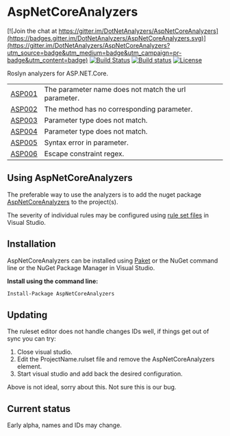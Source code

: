 # AspNetCoreAnalyzers

[![Join the chat at https://gitter.im/DotNetAnalyzers/AspNetCoreAnalyzers](https://badges.gitter.im/DotNetAnalyzers/AspNetCoreAnalyzers.svg)](https://gitter.im/DotNetAnalyzers/AspNetCoreAnalyzers?utm_source=badge&utm_medium=badge&utm_campaign=pr-badge&utm_content=badge)
[![Build Status](https://dev.azure.com/johan-larsson/AspNetCoreAnalyzers/_apis/build/status/AspNetCoreAnalyzers-CI?branchName=master)](https://dev.azure.com/johan-larsson/AspNetCoreAnalyzers/_build/latest?definitionId=3?branchName=master)
[![Build status](https://ci.appveyor.com/api/projects/status/wk4ra33vaa9okd9o/branch/master?svg=true)](https://ci.appveyor.com/project/JohanLarsson/aspnetcoreanalyzers/branch/master)
[![License](https://img.shields.io/badge/license-MIT-blue.svg)](LICENSE)


Roslyn analyzers for ASP.NET.Core.


<!-- start generated table -->
<table>
  <tr>
    <td><a href="https://github.com/DotNetAnalyzers/AspNetCoreAnalyzers/tree/master/documentation/ASP001.md">ASP001</a></td>
    <td>The parameter name does not match the url parameter.</td>
  </tr>
  <tr>
    <td><a href="https://github.com/DotNetAnalyzers/AspNetCoreAnalyzers/tree/master/documentation/ASP002.md">ASP002</a></td>
    <td>The method has no corresponding parameter.</td>
  </tr>
  <tr>
    <td><a href="https://github.com/DotNetAnalyzers/AspNetCoreAnalyzers/tree/master/documentation/ASP003.md">ASP003</a></td>
    <td>Parameter type does not match.</td>
  </tr>
  <tr>
    <td><a href="https://github.com/DotNetAnalyzers/AspNetCoreAnalyzers/tree/master/documentation/ASP004.md">ASP004</a></td>
    <td>Parameter type does not match.</td>
  </tr>
  <tr>
    <td><a href="https://github.com/DotNetAnalyzers/AspNetCoreAnalyzers/tree/master/documentation/ASP005.md">ASP005</a></td>
    <td>Syntax error in parameter.</td>
  </tr>
  <tr>
    <td><a href="https://github.com/DotNetAnalyzers/AspNetCoreAnalyzers/tree/master/documentation/ASP006.md">ASP006</a></td>
    <td>Escape constraint regex.</td>
  </tr>
<table>
<!-- end generated table -->


## Using AspNetCoreAnalyzers

The preferable way to use the analyzers is to add the nuget package [AspNetCoreAnalyzers](https://www.nuget.org/packages/AspNetCoreAnalyzers/)
to the project(s).

The severity of individual rules may be configured using [rule set files](https://msdn.microsoft.com/en-us/library/dd264996.aspx)
in Visual Studio.

## Installation

AspNetCoreAnalyzers can be installed using [Paket](https://fsprojects.github.io/Paket/) or the NuGet command line or the NuGet Package Manager in Visual Studio.


**Install using the command line:**
```bash
Install-Package AspNetCoreAnalyzers
```

## Updating

The ruleset editor does not handle changes IDs well, if things get out of sync you can try:

1) Close visual studio.
2) Edit the ProjectName.rulset file and remove the AspNetCoreAnalyzers element.
3) Start visual studio and add back the desired configuration.

Above is not ideal, sorry about this. Not sure this is our bug.


## Current status

Early alpha, names and IDs may change.
